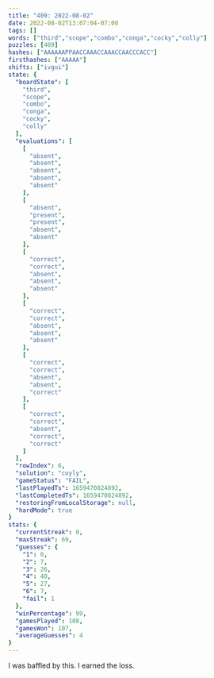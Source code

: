 ```yaml
---
title: "409: 2022-08-02"
date: 2022-08-02T13:07:04-07:00
tags: []
words: ["third","scope","combo","conga","cocky","colly"]
puzzles: [409]
hashes: ["AAAAAAPPAACCAAACCAAACCAACCCACC"]
firsthashes: ["AAAAA"]
shifts: ["ivgui"]
state: {
  "boardState": [
    "third",
    "scope",
    "combo",
    "conga",
    "cocky",
    "colly"
  ],
  "evaluations": [
    [
      "absent",
      "absent",
      "absent",
      "absent",
      "absent"
    ],
    [
      "absent",
      "present",
      "present",
      "absent",
      "absent"
    ],
    [
      "correct",
      "correct",
      "absent",
      "absent",
      "absent"
    ],
    [
      "correct",
      "correct",
      "absent",
      "absent",
      "absent"
    ],
    [
      "correct",
      "correct",
      "absent",
      "absent",
      "correct"
    ],
    [
      "correct",
      "correct",
      "absent",
      "correct",
      "correct"
    ]
  ],
  "rowIndex": 6,
  "solution": "coyly",
  "gameStatus": "FAIL",
  "lastPlayedTs": 1659470824892,
  "lastCompletedTs": 1659470824892,
  "restoringFromLocalStorage": null,
  "hardMode": true
}
stats: {
  "currentStreak": 0,
  "maxStreak": 69,
  "guesses": {
    "1": 0,
    "2": 7,
    "3": 26,
    "4": 40,
    "5": 27,
    "6": 7,
    "fail": 1
  },
  "winPercentage": 99,
  "gamesPlayed": 108,
  "gamesWon": 107,
  "averageGuesses": 4
}
---
```


<!-- more -->
I was baffled by this. I earned the loss. 
